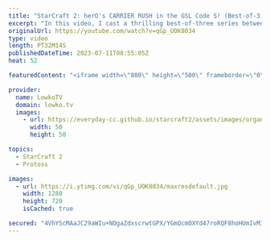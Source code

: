 ```yaml
---
title: "StarCraft 2: herO's CARRIER RUSH in the GSL Code S! (Best-of-3)"
excerpt: "In this video, I cast a thrilling best-of-three series between two of the best StarCraft 2 players in the world: herO (Protoss) and RagnaroK (Zerg). This match took place in the GSL Code S, where only one of them could advance to the final match. Watch as herO unveils a NEW BUILD that catches RagnaroK"
originalUrl: https://youtube.com/watch?v=qGp_UOK8034
type: video
length: PT32M14S
publishedDateTime: 2023-07-11T08:55:05Z
heat: 52

featuredContent: "<iframe width=\"800\" height=\"500\" frameborder=\"0\" src=\"https://www.youtube.com/embed/qGp_UOK8034\" allow=\"accelerometer; autoplay; encrypted-media; gyroscope; picture-in-picture\" allowfullscreen></iframe>"

provider:
  name: LowkoTV
  domain: lowko.tv
  images:
    - url: https://everyday-cc.github.io/starcraft2/assets/images/organizations/lowko.tv-50x50.jpg
      width: 50
      height: 50

topics:
  - StarCraft 2
  - Protoss

images:
  - url: https://i.ytimg.com/vi/qGp_UOK8034/maxresdefault.jpg
    width: 1280
    height: 720
    isCached: true

secured: "4VhYScMAaJC29aWIu+NOgaZdxscrwtGPX/YGmQcmOXYd47roRQF8hoHUmIvMIfgVyO/ARhu/BldJkTDB29jsHYWShPiZVsDbSO5aUkKPUq5bTuyYLKbe8+7ZaO5u3T/CGXHws+oK/C9W7RnzoW3ZqQQI8/W3NQzkBqnqi98W6qDil81v3+LdBRifGD52tzQgaYsXzFUHrwupzACqQZwNAAdK3wn+l1/WmXR0S3wQ8psCTwfGv6sBvTk0y0I6IyG0iFJFBEb9q8IWPVezC0Aoi3gY0Olj48RtZLFwDl4oCE6boyO88dHWL9SMAjz3iHJYFA/ftZ/b6euNOpKYUk71zDpNzx+Lq3KKLLBVxPW3x4xtpbRcY69kro0fFw9uQ7zxNwN4aeUGRPiZsyGIPfgg2xjCNX4MZkPWngjIE3/dEJw=;y3VZJhco3DHj/2FkpNf0tw=="
---
```


